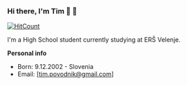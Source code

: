 ### Hi there, I'm Tim 👋 👋

[![HitCount](http://hits.dwyl.com/AquaBalls/AquaBalls.svg)](http://hits.dwyl.com/AquaBalls/AquaBalls)

I'm a High School student currently studying at ERŠ Velenje.

**Personal info**
- Born: 9.12.2002 - Slovenia
- Email: [tim.povodnik@gmail.com]
